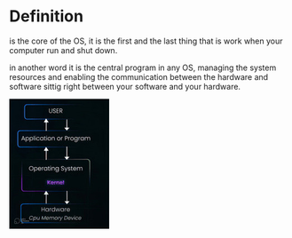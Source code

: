 # Definition

is the core of the OS, it is the first and the last thing that is work when your computer run and shut down.

in another word it is the central program in any OS, managing the system resources and enabling the communication between the hardware and software sittig right between your software and your hardware.

![Kernel](kernel.jpeg)
